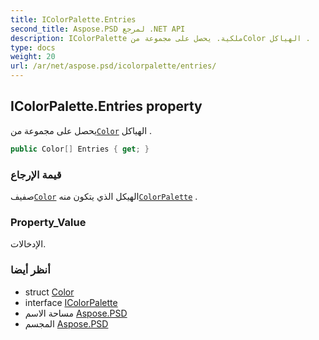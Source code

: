 ```yaml
---
title: IColorPalette.Entries
second_title: Aspose.PSD لمرجع .NET API
description: IColorPalette ملكية. يحصل على مجموعة منColor الهياكل .
type: docs
weight: 20
url: /ar/net/aspose.psd/icolorpalette/entries/
---
```

## IColorPalette.Entries property

يحصل على مجموعة من[`Color`](../../color/) الهياكل .

```csharp
public Color[] Entries { get; }
```

### قيمة الإرجاع

صفيف[`Color`](../../color/) الهيكل الذي يتكون منه[`ColorPalette`](../../colorpalette/) .

### Property_Value

الإدخالات.

### أنظر أيضا

* struct [Color](../../color/)
* interface [IColorPalette](../)
* مساحة الاسم [Aspose.PSD](../../icolorpalette/)
* المجسم [Aspose.PSD](../../../)


